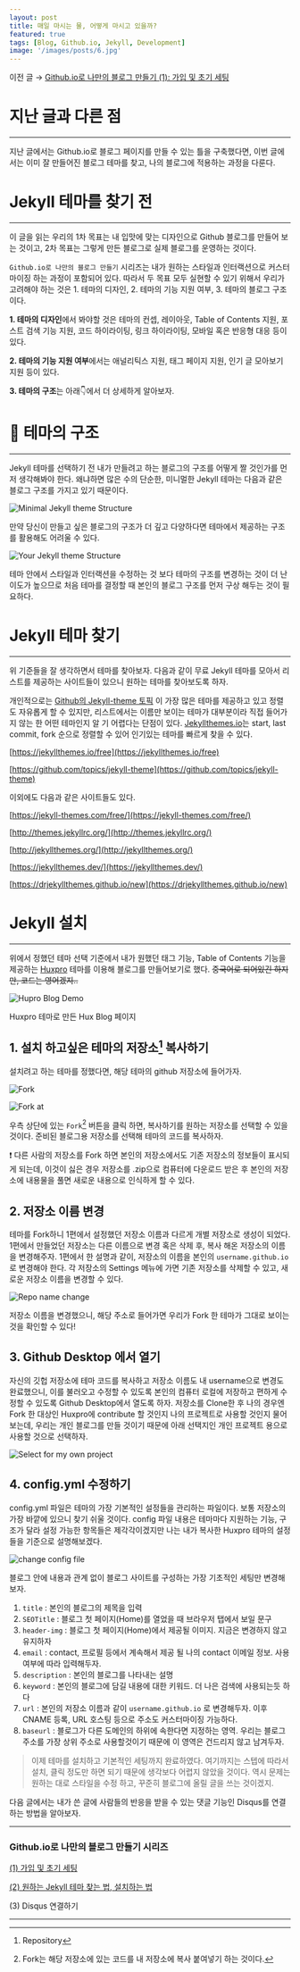 ```yaml
---
layout: post
title: 매일 마시는 물, 어떻게 마시고 있을까?
featured: true
tags: [Blog, Github.io, Jekyll, Development]
image: '/images/posts/6.jpg'
---
```

이전 글 → [Github.io로 나만의 블로그 만들기 (1): 가입 및 초기 세팅](https://tjrichard.github.io/2020/07/06/starting-github.io-series-1/)

# 지난 글과 다른 점

---

지난 글에서는 Github.io로 블로그 페이지를 만들 수 있는 틀을 구축했다면, 이번 글에서는 이미 잘 만들어진 블로그 테마를 찾고, 나의 블로그에 적용하는 과정을 다룬다.

# Jekyll 테마를 찾기 전

---

이 글을 읽는 우리의 1차 목표는 내 입맛에 맞는 디자인으로 Github 블로그를 만들어 보는 것이고, 2차 목표는 그렇게 만든 블로그로 실제 블로그를 운영하는 것이다.

`Github.io로 나만의 블로그 만들기` 시리즈는 내가 원하는 스타일과 인터랙션으로 커스터마이징 하는 과정이 포함되어 있다. 따라서 두 목표 모두 실현할 수 있기 위해서 우리가 고려해야 하는 것은 1. 테마의 디자인, 2. 테마의 기능 지원 여부, 3. 테마의 블로그 구조이다.

**1. 테마의 디자인**에서 봐야할 것은 테마의 컨셉, 레이아웃, Table of Contents 지원, 포스트 검색 기능 지원, 코드 하이라이팅, 링크 하이라이팅, 모바일 혹은 반응형 대응 등이 있다.

**2. 테마의 기능 지원 여부**에서는 애널리틱스 지원, 태그 페이지 지원, 인기 글 모아보기 지원 등이 있다.

**3. 테마의 구조**는 아래👇에서 더 상세하게 알아보자.

# 🧱 테마의 구조

---

Jekyll 테마를 선택하기 전 내가 만들려고 하는 블로그의 구조를 어떻게 짤 것인가를 먼저 생각해봐야 한다. 왜냐하면 많은 수의 단순한, 미니멀한 Jekyll 테마는 다음과 같은 블로그 구조를 가지고 있기 때문이다.

![Minimal Jekyll theme Structure](/images/posts/Starting_github.io_series_2/Minimal%20Jekyll%20Structure.png)

만약 당신이 만들고 싶은 블로그의 구조가 더 깊고 다양하다면 테마에서 제공하는 구조를 활용해도 어려울 수 있다.

![Your Jekyll theme Structure](/images/posts/Starting_github.io_series_2/Your%20Blog%20Structure.png)

테마 안에서 스타일과 인터랙션을 수정하는 것 보다 테마의 구조를 변경하는 것이 더 난이도가 높으므로 처음 테마를 결정할 때 본인의 블로그 구조를 먼저 구상 해두는 것이 필요하다.

# Jekyll 테마 찾기

---

위 기준들을 잘 생각하면서 테마를 찾아보자. 다음과 같이 무료 Jekyll 테마를 모아서 리스트를 제공하는 사이트들이 있으니 원하는 테마를 찾아보도록 하자.

개인적으로는 [Github의 Jekyll-theme 토픽](https://github.com/topics/jekyll-theme) 이 가장 많은 테마를 제공하고 있고 정렬도 자유롭게 할 수 있지만, 리스트에서는 이름만 보이는 테마가 대부분이라 직접 들어가지 않는 한 어떤 테마인지 알 기 어렵다는 단점이 있다. [Jekyllthemes.io](http://jekyllthemes.io)는 start, last commit, fork 순으로 정렬할 수 있어 인기있는 테마를 빠르게 찾을 수 있다.

[https://jekyllthemes.io/free](https://jekyllthemes.io/free)

[https://github.com/topics/jekyll-theme](https://github.com/topics/jekyll-theme)

이외에도 다음과 같은 사이트들도 있다.

[https://jekyll-themes.com/free/](https://jekyll-themes.com/free/)

[http://themes.jekyllrc.org/](http://themes.jekyllrc.org/)

[http://jekyllthemes.org/](http://jekyllthemes.org/)

[https://jekyllthemes.dev/](https://jekyllthemes.dev/)

[https://drjekyllthemes.github.io/new](https://drjekyllthemes.github.io/new)

# Jekyll 설치

---

위에서 정했던 테마 선택 기준에서 내가 원했던 태그 기능, Table of Contents 기능을 제공하는 [Huxpro](https://github.com/Huxpro/huxpro.github.io) 테마를 이용해 블로그를 만들어보기로 했다. ~~중국어로 되어있긴 하지만, 코드는 영어겠지..~~

![Hupro Blog Demo](/images/posts/Starting_github.io_series_2/screenshot1.png)

Huxpro 테마로 만든 Hux Blog 페이지

## 1. 설치 하고싶은 테마의 저장소[^1] 복사하기

설치려고 하는 테마를 정했다면, 해당 테마의 github 저장소에 들어가자.

![Fork](/images/posts/Starting_github.io_series_2/Fork.png)

![Fork at](/images/posts/Starting_github.io_series_2/Fork_at.png)

우측 상단에 있는 `Fork`[^2] 버튼을 클릭 하면, 복사하기를 원하는 저장소를 선택할 수 있을 것이다. 준비된 블로그용 저장소를 선택해 테마의 코드를 복사하자.

❗️ 다른 사람의 저장소를 Fork 하면 본인의 저장소에서도 기존 저장소의 정보들이 표시되게 되는데, 이것이 싫은 경우 저장소를 .zip으로 컴퓨터에 다운로드 받은 후 본인의 저장소에 내용물을 풀면 새로운 내용으로 인식하게 할 수 있다.

## 2. 저장소 이름 변경

테마를 Fork하니 1편에서 설정했던 저장소 이름과 다르게 개별 저장소로 생성이 되었다. 1편에서 만들었던 저장소는 다른 이름으로 변경 혹은 삭제 후, 복사 해온 저장소의 이름을 변경해주자. 1편에서 한 설명과 같이, 저장소의 이름을 본인의 `username.github.io` 로 변경해야 한다. 각 저장소의 Settings 메뉴에 가면 기존 저장소를 삭제할 수 있고, 새로운 저장소 이름을 변경할 수 있다.

![Repo name change](/images/posts/Starting_github.io_series_2/repo_name_change.png)

저장소 이름을 변경했으니, 해당 주소로 들어가면 우리가 Fork 한 테마가 그대로 보이는 것을 확인할 수 있다!

## 3. Github Desktop 에서 열기

자신의 깃헙 저장소에 테마 코드를 복사하고 저장소 이름도 내 username으로 변경도 완료했으니, 이를 불러오고 수정할 수 있도록 본인의 컴퓨터 로컬에 저장하고 편하게 수정할 수 있도록 Github Desktop에서 열도록 하자. 저장소를 Clone한 후 나의 경우엔 Fork 한 대상인 Huxpro에 contribute 할 것인지 나의 프로젝트로 사용할 것인지 물어보는데, 우리는 개인 블로그를 만들 것이기 때문에 아래 선택지인 개인 프로젝트 용으로 사용할 것으로 선택하자.

![Select for my own project](/images/posts/Starting_github.io_series_2/for_my_own_project.png)


## 4. config.yml 수정하기

config.yml 파일은 테마의 가장 기본적인 설정들을 관리하는 파일이다. 보통 저장소의 가장 바깥에 있으니 찾기 쉬울 것이다. config 파일 내용은 테마마다 지원하는 기능, 구조가 달라 설정 가능한 항목들은 제각각이겠지만 나는 내가 복사한 Huxpro 테마의 설정들을 기준으로 설명해보겠다.

![change config file](/images/posts/Starting_github.io_series_2/change_config_file.png)

블로그 안에 내용과 관계 없이 블로그 사이트를 구성하는 가장 기초적인 세팅만 변경해보자.

1. `title` : 본인의 블로그의 제목을 입력
2. `SEOTitle` : 블로그 첫 페이지(Home)를 열었을 때 브라우저 탭에서 보일 문구
3. `header-img` : 블로그 첫 페이지(Home)에서 제공될 이미지. 지금은 변경하지 않고 유지하자
4. `email` : contact, 프로필 등에서 계속해서 제공 될 나의 contact 이메일 정보. 사용 여부에 따라 입력해두자.
5. `description` : 본인의 블로그를 나타내는 설명
6. `keyword` : 본인의 블로그에 담길 내용에 대한 키워드. 더 나은 검색에 사용되는듯 하다
7. `url` : 본인의 저장소 이름과 같이 `username.github.io` 로 변경해두자. 이후 CNAME 등록, URL 호스팅 등으로 주소도 커스터마이징 가능하다. 
8. `baseurl` : 블로그가 다른 도메인의 하위에 속한다면 지정하는 영역. 우리는 블로그 주소를 가장 상위 주소로 사용할것이기 때문에 이 영역은 건드리지 않고 남겨두자.

> 이제 테마를 설치하고 기본적인 세팅까지 완료하였다. 여기까지는 스텝에 따라서 설치, 클릭 정도만 하면 되기 때문에 생각보다 어렵지 않았을 것이다. 역시 문제는 원하는 대로 스타일을 수정 하고, 꾸준히 블로그에 올릴 글을 쓰는 것이겠지.

다음 글에서는 내가 쓴 글에 사람들의 반응을 받을 수 있는 댓글 기능인 Disqus를 연결하는 방법을 알아보자.

---

### **Github.io로 나만의 블로그 만들기 시리즈**

[(1) 가입 및 초기 세팅](https://tjrichard.github.io/2020/07/06/starting-github.io-series-1/)

[(2) 원하는 Jekyll 테마 찾는 법, 설치하는 법](#)

(3) Disqus 연결하기

---

[^1]: Repository

[^2]: Fork는 해당 저장소에 있는 코드를 내 저장소에 복사 붙여넣기 하는 것이다.